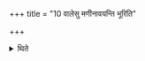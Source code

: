 +++
title = "10 वालेसु मणीनावयन्ति भूरिति"

+++

<details><summary>थिते</summary>

10. They string the beads in the hair (of the horse) ; the chief queen, the golden ones ( in the hair which are ) to the front of the shoulder, with bhūḥ,[^1] the favourite queen, the silver ones ( in the hair which are) at the back of the shoulder upto the hip, with bhuvaḥ, the deserted queen, the marine ones ( in the hair which are) at the back of the hip, with svaḥ.[^1]  

[^1] TS VII.4.20.a. 
</details>
